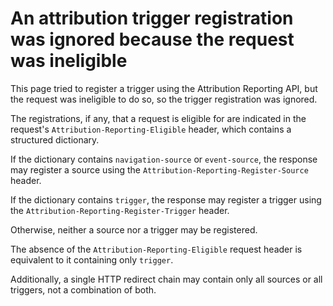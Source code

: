 # An attribution trigger registration was ignored because the request was ineligible

This page tried to register a trigger using the Attribution Reporting API, but
the request was ineligible to do so, so the trigger registration was ignored.

The registrations, if any, that a request is eligible for are indicated in the
request's `Attribution-Reporting-Eligible` header, which contains a structured
dictionary.

If the dictionary contains `navigation-source` or `event-source`, the response
may register a source using the `Attribution-Reporting-Register-Source` header.

If the dictionary contains `trigger`, the response may register a trigger using
the `Attribution-Reporting-Register-Trigger` header.

Otherwise, neither a source nor a trigger may be registered.

The absence of the `Attribution-Reporting-Eligible` request header is
equivalent to it containing only `trigger`.

Additionally, a single HTTP redirect chain may contain only all sources or all
triggers, not a combination of both.
